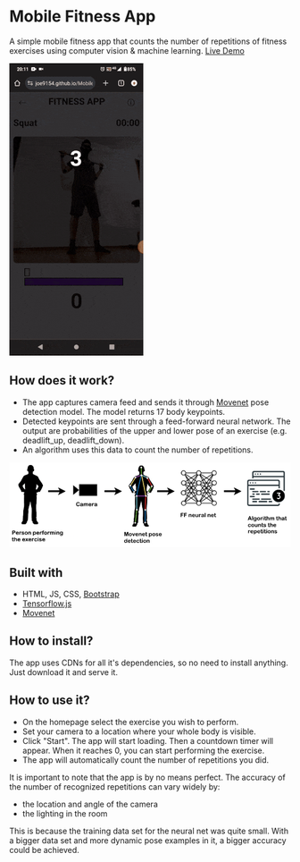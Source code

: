 # Mobile Fitness App

A simple mobile fitness app that counts the number of repetitions of fitness exercises using computer vision & machine learning. [Live Demo](https://joe9154.github.io/Mobile-Fitness-App/)

![Demo_gif](/readme_resources/demo.gif)

## How does it work?

- The app captures camera feed and sends it through [Movenet](https://www.tensorflow.org/hub/tutorials/movenet) pose detection model. The model returns 17 body keypoints.
- Detected keypoints are sent through a feed-forward neural network. The output are probabilities of the upper and lower pose of an exercise (e.g. deadlift_up, deadlift_down).
- An algorithm uses this data to count the number of repetitions.

![diagram](/readme_resources/diagram_eng.png)

## Built with

- HTML, JS, CSS, [Bootstrap](https://getbootstrap.com/)
- [Tensorflow.js](https://www.tensorflow.org/js)
- [Movenet](https://www.tensorflow.org/hub/tutorials/movenet)

## How to install?

The app uses CDNs for all it's dependencies, so no need to install anything. Just download it and serve it.

## How to use it?

- On the homepage select the exercise you wish to perform.
- Set your camera to a location where your whole body is visible.
- Click "Start". The app will start loading. Then a countdown timer will appear. When it reaches 0, you can start performing the exercise.
- The app will automatically count the number of repetitions you did.

It is important to note that the app is by no means perfect. The accuracy of the number of recognized repetitions can vary widely by:
- the location and angle of the camera
- the lighting in the room

This is because the training data set for the neural net was quite small. With a bigger data set and more dynamic pose examples in it, a bigger accuracy could be achieved.

